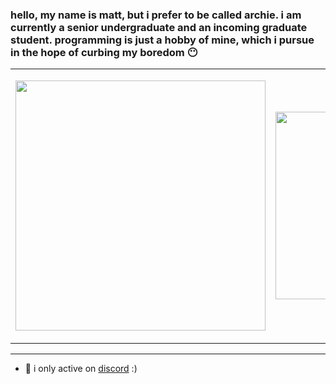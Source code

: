 <!--
  big shout out to [ouuan](https://ouuan.moe/about). for reference, please go to his readme profile...
-->

<!--
  also, another big shout out to [liununu](https://github.com/liununu/liununu) for automation. please leave him a star...
-->

### hello, my name is matt, but i prefer to be called archie. i am currently a senior undergraduate and an incoming graduate student. programming is just a hobby of mine, which i pursue in the hope of curbing my boredom 😶

<table align="center">
  <tr>
    <td>
      <p align="left">
        <a href="https://github.com/kittinan/spotify-github-profile" target="__blank">
          <img src="https://spotify-github-profile.kittinanx.com/api/view.svg?uid=qtaj6brxfgf51fl3iwa9er3ef&cover_image=true&theme=natemoo-re&show_offline=false&background_color=121212&interchange=true&bar_color=53b14f&bar_color_cover=true" width="400px" />
        </a>
      </p>
    </td>
    <td>
      <a href="https://lanyard.cnrad.dev" target="__blank">
          <img src="https://lanyard.cnrad.dev/api/1086625985761382430?theme=dark&hideDiscrim=true&borderRadius=30px&idleMessage=either%20hunting%20some%20good/offensive%20memes%20or%20plotting%20something%20bad%20for%20personal%20benefit" width="300px" />
        </a>
    </td>
  </tr>
</table>

---

-   :thought_balloon: i only active on <a href="https://discord.gg/memes" target="__blank">discord</a> :)
